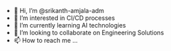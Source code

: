 - 👋 Hi, I’m @srikanth-amjala-adm
- 👀 I’m interested in CI/CD processes
- 🌱 I’m currently learning AI technologies
- 💞️ I’m looking to collaborate on Engineering Solutions
- 📫 How to reach me ...

<!---
srikanth-amjala-adm/srikanth-amjala-adm is a ✨ special ✨ repository because its `README.md` (this file) appears on your GitHub profile.
You can click the Preview link to take a look at your changes.
--->
